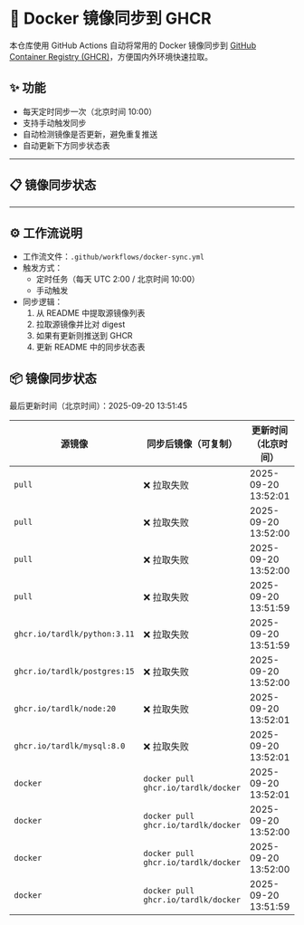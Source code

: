 # 🐳 Docker 镜像同步到 GHCR

本仓库使用 GitHub Actions 自动将常用的 Docker 镜像同步到 [GitHub Container Registry (GHCR)](https://ghcr.io)，方便国内外环境快速拉取。

## ✨ 功能
- 每天定时同步一次（北京时间 10:00）
- 支持手动触发同步
- 自动检测镜像是否更新，避免重复推送
- 自动更新下方同步状态表
---

## 📋 镜像同步状态

---

## ⚙️ 工作流说明
- 工作流文件：`.github/workflows/docker-sync.yml`
- 触发方式：
  - 定时任务（每天 UTC 2:00 / 北京时间 10:00）
  - 手动触发
- 同步逻辑：
  1. 从 README 中提取源镜像列表
  2. 拉取源镜像并比对 digest
  3. 如果有更新则推送到 GHCR
  4. 更新 README 中的同步状态表
<!--SYNC-TABLE-START-->
## 📦 镜像同步状态
最后更新时间（北京时间）：2025-09-20 13:51:45

| 源镜像 | 同步后镜像（可复制） | 更新时间（北京时间） | 备注 |
| ------ | ------------------- | -------------------- | ---- |
 `pull` | ❌ 拉取失败 | 2025-09-20 13:52:01 |  |
 `pull` | ❌ 拉取失败 | 2025-09-20 13:52:00 |  |
 `pull` | ❌ 拉取失败 | 2025-09-20 13:52:00 |  |
 `pull` | ❌ 拉取失败 | 2025-09-20 13:51:59 |  |
 `ghcr.io/tardlk/python:3.11` | ❌ 拉取失败 | 2025-09-20 13:51:59 |  |
 `ghcr.io/tardlk/postgres:15` | ❌ 拉取失败 | 2025-09-20 13:52:00 |  |
 `ghcr.io/tardlk/node:20` | ❌ 拉取失败 | 2025-09-20 13:52:01 |  |
 `ghcr.io/tardlk/mysql:8.0` | ❌ 拉取失败 | 2025-09-20 13:52:01 |  |
 `docker` | `docker pull ghcr.io/tardlk/docker` | 2025-09-20 13:52:01 |  |
 `docker` | `docker pull ghcr.io/tardlk/docker` | 2025-09-20 13:52:00 |  |
 `docker` | `docker pull ghcr.io/tardlk/docker` | 2025-09-20 13:52:00 |  |
 `docker` | `docker pull ghcr.io/tardlk/docker` | 2025-09-20 13:51:59 |  |
<!--SYNC-TABLE-END-->
